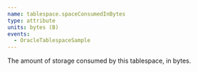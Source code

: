 ```yaml
---
name: tablespace.spaceConsumedInBytes
type: attribute
units: bytes (B)
events:
  - OracleTablespaceSample
---
```


The amount of storage consumed by this tablespace, in bytes.